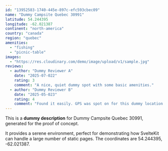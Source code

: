 ```yaml
---
id: "13952583-1740-445e-897c-efc593cbec09"
name: "Dummy Campsite Quebec 30991"
latitude: 54.244395
longitude: -62.021387
continent: "north-america"
country: "canada"
region: "quebec"
amenities:
  - "fishing"
  - "picnic-table"
images:
  - "https://res.cloudinary.com/demo/image/upload/v1/sample.jpg"
reviews:
  - author: "Dummy Reviewer A"
    date: "2025-07-022"
    rating: 3
    comment: "A nice, quiet dummy spot with some basic amenities."
  - author: "Dummy Reviewer B"
    date: "2025-05-023"
    rating: 4
    comment: "Found it easily. GPS was spot on for this dummy location."
---
```


This is a **dummy description** for Dummy Campsite Quebec 30991, generated for the proof of concept.

It provides a serene environment, perfect for demonstrating how SvelteKit can handle a large number of static pages. The coordinates are 54.244395, -62.021387.
